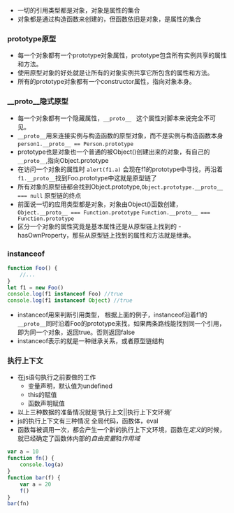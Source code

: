 - 一切的引用类型都是对象，对象是属性的集合
- 对象都是通过构造函数来创建的，但函数依旧是对象，是属性的集合
### prototype原型
- 每一个对象都有一个prototype对象属性，prototype包含所有实例共享的属性和方法。
- 使用原型对象的好处就是让所有的对象实例共享它所包含的属性和方法。
- 所有的prototype对象都有一个constructor属性，指向对象本身。
### __proto__隐式原型
- 每一个对象都有一个隐藏属性，`__proto__ ` 这个属性对脚本来说完全不可见。
- `__proto__`用来连接实例与构造函数的原型对象，而不是实例与构造函数本身 `person1.__proto__ == Person.prototype`
- prototype也是对象也一个普通的被Object()创建出来的对象，有自己的 `__proto__`,指向Object.prototype
- 在访问一个对象的属性时 `alert(f1.a)` 会现在f1的prototype中寻找，再沿着 `f1.__proto__`找到Foo.prototype中这就是原型链了
- 所有对象的原型链都会找到Object.prototype,`Object.prototype.__proto__ === null` 原型链的终点
- 前面说一切的应用类型都是对象，对象由Object()函数创建，`Object.__proto__ === Function.prototype` `Function.__proto__ === Function.prototype`
- 区分一个对象的属性究竟是基本属性还是从原型链上找到的 - hasOwnProperty，那些从原型链上找到的属性和方法就是继承。
### instanceof
```js
function Foo() {
    //...
}
let f1 = new Foo()
console.log(f1 instanceof Foo) //true
console.log(f1 instanceof Object) //true
```
- instanceof用来判断引用类型， 根据上面的例子，instanceof沿着f1的 `__proto__`同时沿着Foo的prototype来找，如果两条路线能找到同一个引用，即为同一个对象，返回true。否则返回false
- instanceof表示的就是一种继承关系，或者原型链结构
### 执行上下文

- 在js语句执行之前要做的工作
    - 变量声明，默认值为undefined
    - this的赋值
    - 函数声明赋值
- 以上三种数据的准备情况就是‘执行上文||执行上下文环境’
- js的执行上下文有三种情况 全局代码，函数体，eval  
- 函数每被调用一次，都会产生一个新的执行上下文环境，函数在*定义*的时候，就已经确定了函数体内部的*自由变量*和*作用域*
```js
var a = 10
function fn() {
    console.log(a)
}
function bar(f) {
    var a = 20
    f()
}
bar(fn)
```
